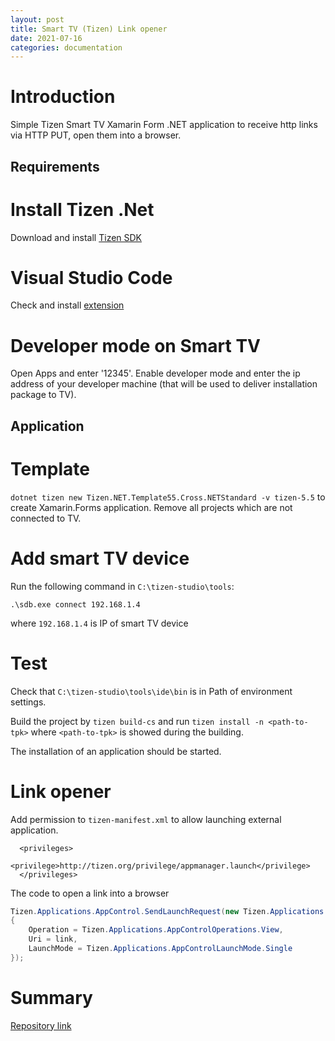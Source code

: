 ```yaml
---
layout: post
title: Smart TV (Tizen) Link opener
date: 2021-07-16
categories: documentation
---
```


# Introduction

Simple Tizen Smart TV Xamarin Form .NET application to receive http links via HTTP PUT, open them into a browser.

## Requirements

# Install Tizen .Net

Download and install [Tizen SDK](https://download.tizen.org/sdk/Installer/Latest/)

# Visual Studio Code

Check and install [extension](https://docs.tizen.org/application/vscode-ext/dotnet/)

# Developer mode on Smart TV

Open Apps and enter '12345'. Enable developer mode and enter the ip address of your developer machine (that will be used to deliver installation package to TV).

## Application

# Template

`dotnet tizen new Tizen.NET.Template55.Cross.NETStandard -v tizen-5.5` to create Xamarin.Forms application. Remove all projects which are not connected to TV.

# Add smart TV device

Run the following command in `C:\tizen-studio\tools`:

```
.\sdb.exe connect 192.168.1.4
```

where `192.168.1.4` is IP of smart TV device

# Test

Check that `C:\tizen-studio\tools\ide\bin` is in Path of environment settings.

Build the project by `tizen build-cs` and run `tizen install -n <path-to-tpk>` where `<path-to-tpk>` is showed during the building.

The installation of an application should be started.

# Link opener

Add permission to `tizen-manifest.xml` to allow launching external application.

```
  <privileges>
    <privilege>http://tizen.org/privilege/appmanager.launch</privilege>
  </privileges>
```

The code to open a link into a browser

```cs
Tizen.Applications.AppControl.SendLaunchRequest(new Tizen.Applications.AppControl
{
    Operation = Tizen.Applications.AppControlOperations.View,
    Uri = link,
    LaunchMode = Tizen.Applications.AppControlLaunchMode.Single
});
```

# Summary

[Repository link](https://github.com/ypyl/smart-tv-link-opener)

